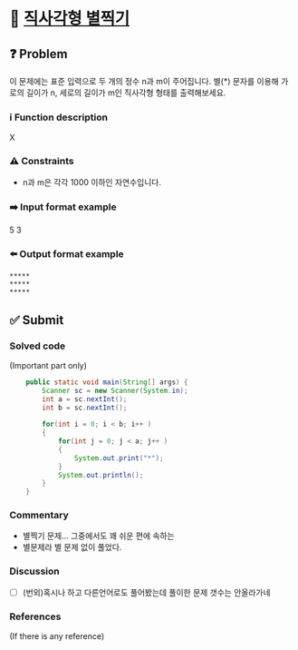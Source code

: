 # :bookmark_tabs: [직사각형 별찍기][title]

## :question: Problem
이 문제에는 표준 입력으로 두 개의 정수 n과 m이 주어집니다.
별(*) 문자를 이용해 가로의 길이가 n, 세로의 길이가 m인 직사각형 형태를 출력해보세요.

### :information_source: Function description
X

### :warning: Constraints
- n과 m은 각각 1000 이하인 자연수입니다.

### :arrow_right: Input format example
5 3

### :arrow_left: Output format example
```
*****
*****
*****
```

## :white_check_mark: Submit
### Solved code
(Important part only)
``` java
    public static void main(String[] args) {
        Scanner sc = new Scanner(System.in);
        int a = sc.nextInt();
        int b = sc.nextInt();
        
        for(int i = 0; i < b; i++ )
        {
            for(int j = 0; j < a; j++ )
            {
                System.out.print("*");
            }
            System.out.println();
        }
    }
```
### Commentary
- 별찍기 문제... 그중에서도 꽤 쉬운 편에 속하는
- 별문제라 별 문제 없이 풀었다.

### Discussion
- [ ] (번외)혹시나 하고 다른언어로도 풀어봤는데 풀이한 문제 갯수는 안올라가네

### References
(If there is any reference)

[title]: https://programmers.co.kr/learn/courses/30/lessons/12969